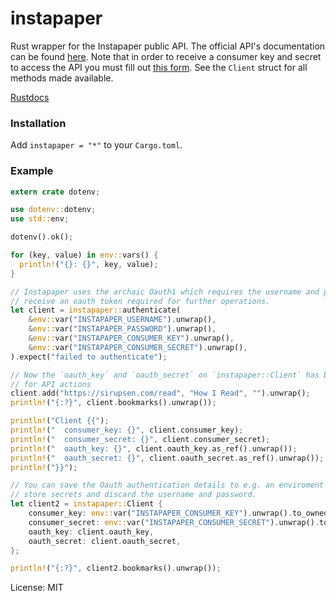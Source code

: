 # instapaper

Rust wrapper for the Instapaper public API.  The official API's documentation can be found
[here](https://www.instapaper.com/api). Note that in order to receive a consumer key and secret
to access the API you must fill out [this
form](https://www.instapaper.com/main/request_oauth_consumer_token). See the `Client` struct for all methods made available.

[Rustdocs](https://docs.rs/instapaper/)

### Installation

Add `instapaper = "*"` to your `Cargo.toml`.

### Example

```rust
extern crate dotenv;

use dotenv::dotenv;
use std::env;

dotenv().ok();

for (key, value) in env::vars() {
  println!("{}: {}", key, value);
}

// Instapaper uses the archaic Oauth1 which requires the username and password in order to
// receive an oauth token required for further operations.
let client = instapaper::authenticate(
    &env::var("INSTAPAPER_USERNAME").unwrap(),
    &env::var("INSTAPAPER_PASSWORD").unwrap(),
    &env::var("INSTAPAPER_CONSUMER_KEY").unwrap(),
    &env::var("INSTAPAPER_CONSUMER_SECRET").unwrap(),
).expect("failed to authenticate");

// Now the `oauth_key` and `oauth_secret` on `instapaper::Client` has been set to make it valid
// for API actions
client.add("https://sirupsen.com/read", "How I Read", "").unwrap();
println!("{:?}", client.bookmarks().unwrap());

println!("Client {{");
println!("  consumer_key: {}", client.consumer_key);
println!("  consumer_secret: {}", client.consumer_secret);
println!("  oauth_key: {}", client.oauth_key.as_ref().unwrap());
println!("  oauth_secret: {}", client.oauth_secret.as_ref().unwrap());
println!("}}");

// You can save the Oauth authentication details to e.g. an enviroment file or wherever you
// store secrets and discard the username and password.
let client2 = instapaper::Client {
    consumer_key: env::var("INSTAPAPER_CONSUMER_KEY").unwrap().to_owned(),
    consumer_secret: env::var("INSTAPAPER_CONSUMER_SECRET").unwrap().to_owned(),
    oauth_key: client.oauth_key,
    oauth_secret: client.oauth_secret,
};

println!("{:?}", client2.bookmarks().unwrap());
```


License: MIT
